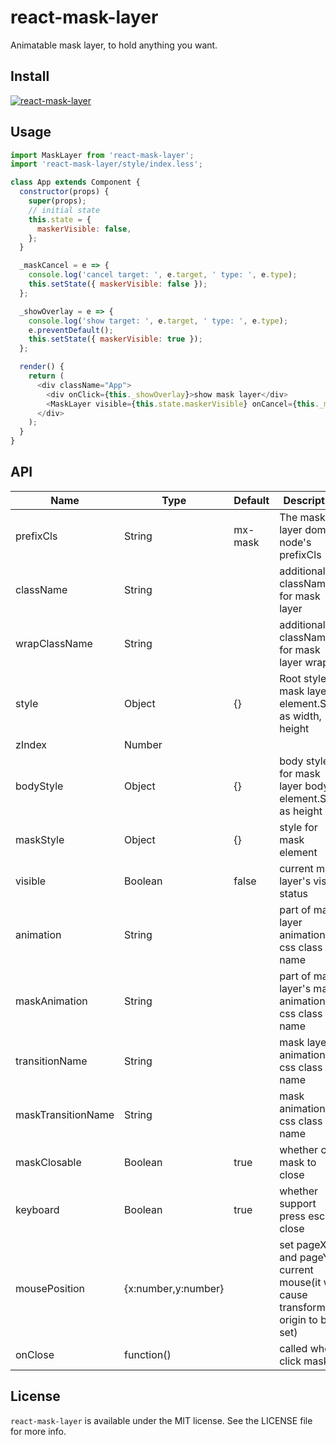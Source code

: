# react-mask-layer

Animatable mask layer, to hold anything you want.

## Install

[![react-mask-layer](https://nodei.co/npm/react-mask-layer.png)](https://npmjs.org/package/react-mask-layer)

## Usage

```javascript
import MaskLayer from 'react-mask-layer';
import 'react-mask-layer/style/index.less';

class App extends Component {
  constructor(props) {
    super(props);
    // initial state
    this.state = {
      maskerVisible: false,
    };
  }

  _maskCancel = e => {
    console.log('cancel target: ', e.target, ' type: ', e.type);
    this.setState({ maskerVisible: false });
  };

  _showOverlay = e => {
    console.log('show target: ', e.target, ' type: ', e.type);
    e.preventDefault();
    this.setState({ maskerVisible: true });
  };

  render() {
    return (
      <div className="App">
        <div onClick={this._showOverlay}>show mask layer</div>
        <MaskLayer visible={this.state.maskerVisible} onCancel={this._maskCancel} />
      </div>
    );
  }
}
```

## API

Name               | Type                | Default | Description
------------------ | ------------------- | ------- | ------------------------------------------------------------------------------
prefixCls          | String              | mx-mask | The mask layer dom node's prefixCls
className          | String              |         | additional className for mask layer
wrapClassName      | String              |         | additional className for mask layer wrap
style              | Object              | {}      | Root style for mask layer element.Such as width, height
zIndex             | Number              |         |
bodyStyle          | Object              | {}      | body style for mask layer body element.Such as height
maskStyle          | Object              | {}      | style for mask element
visible            | Boolean             | false   | current mask layer's visible status
animation          | String              |         | part of mask layer animation css class name
maskAnimation      | String              |         | part of mask layer's mask animation css class name
transitionName     | String              |         | mask layer animation css class name
maskTransitionName | String              |         | mask animation css class name
maskClosable       | Boolean             | true    | whether click mask to close
keyboard           | Boolean             | true    | whether support press esc to close
mousePosition      | {x:number,y:number} |         | set pageX and pageY of current mouse(it will cause transform origin to be set)
onClose            | function()          |         | called when click mask


## License

`react-mask-layer` is available under the MIT license. See the LICENSE file for more info.
